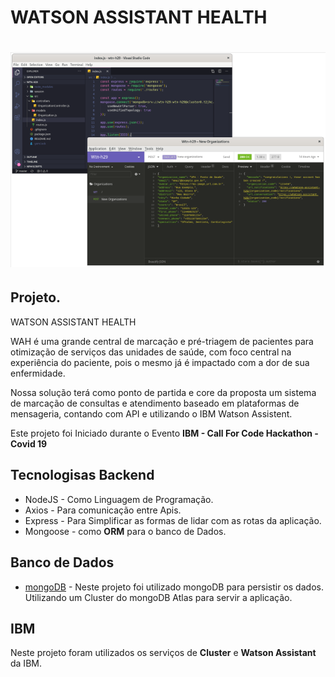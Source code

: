 # WATSON ASSISTANT HEALTH

<h1 align="center">
<img src="./src/assets/image.png" alt="logo de capa" width="900px" />
</h1>

## Projeto.

WATSON ASSISTANT HEALTH

WAH é uma grande central de marcação e pré-triagem de pacientes para otimização de serviços das unidades de saúde, com  foco central na experiência do paciente, pois o mesmo já é impactado com a dor de sua enfermidade.

Nossa solução terá como ponto de partida e core da proposta um sistema de marcação de consultas e atendimento baseado em plataformas de mensageria, contando com API e utilizando o IBM Watson Assistent.

Este projeto foi Iniciado durante o Evento **IBM - Call For Code Hackathon - Covid 19**

## Tecnologisas Backend
 * NodeJS -  Como Linguagem de Programação.
 * Axios - Para comunicação entre Apis.
 * Express - Para Simplificar as formas de lidar com as rotas da aplicação.
 * Mongoose - como **ORM** para o banco de Dados.

## Banco de Dados
 * [mongoDB](https://www.mongodb.com/cloud/atlas) - Neste projeto foi utilizado mongoDB para persistir os dados. Utilizando um Cluster do mongoDB Atlas para servir a aplicação.

## IBM
Neste projeto foram utilizados os serviços de **Cluster** e **Watson Assistant** da IBM.



